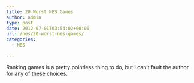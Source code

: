 ```yaml
---
title: 20 Worst NES Games
author: admin
type: post
date: 2012-07-01T03:54:02+00:00
url: /nes/20-worst-nes-games/
categories:
  - NES

---
```

Ranking games is a pretty pointless thing to do, but I can&#8217;t fault the author for any of [these][1] choices.

 [1]: http://www.seanbaby.com/nes/w20-1.htm